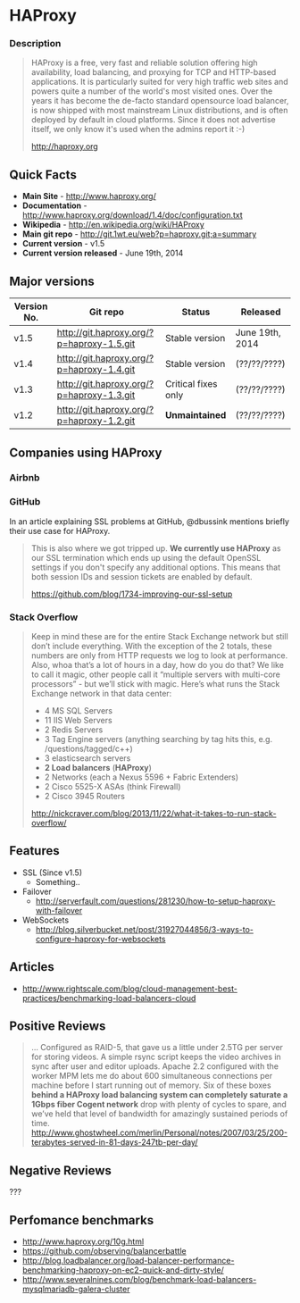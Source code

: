 # HAProxy

### Description
> HAProxy is a free, very fast and reliable solution offering high availability, load balancing, and proxying for TCP and HTTP-based applications. It is particularly suited for very high traffic web sites and powers quite a number of the world's most visited ones. Over the years it has become the de-facto standard opensource load balancer, is now shipped with most mainstream Linux distributions, and is often deployed by default in cloud platforms. Since it does not advertise itself, we only know it's used when the admins report it :-)
>
> http://haproxy.org

## Quick Facts

* **Main Site** - http://www.haproxy.org/
* **Documentation** - http://www.haproxy.org/download/1.4/doc/configuration.txt
* **Wikipedia** - http://en.wikipedia.org/wiki/HAProxy
* **Main git repo** - http://git.1wt.eu/web?p=haproxy.git;a=summary
* **Current version** - v1.5
* **Current version released** - June 19th, 2014

## Major versions
| Version No. | Git repo | Status | Released | 
|---|---|---|---|
| v1.5 | http://git.haproxy.org/?p=haproxy-1.5.git | Stable version | June 19th, 2014 |
| v1.4 | http://git.haproxy.org/?p=haproxy-1.4.git | Stable version | (??/??/????) | 
| v1.3 | http://git.haproxy.org/?p=haproxy-1.3.git | Critical fixes only | (??/??/????) |
| v1.2 | http://git.haproxy.org/?p=haproxy-1.2.git | **Unmaintained** | (??/??/????) |


## Companies using HAProxy

### Airbnb



### GitHub

In an article explaining SSL problems at GitHub, @dbussink mentions briefly their use case for HAProxy.

> This is also where we got tripped up. **We currently use HAProxy** as our SSL termination which ends up using the default OpenSSL settings if you don't specify any additional options. This means that both session IDs and session tickets are enabled by default.
>
> https://github.com/blog/1734-improving-our-ssl-setup


### Stack Overflow 
> Keep in mind these are for the entire Stack Exchange network but still don’t include everything. With the exception of the 2 totals, these numbers are only from HTTP requests we log to look at performance. Also, whoa that’s a lot of hours in a day, how do you do that? We like to call it magic, other people call it “multiple servers with multi-core processors” - but we’ll stick with magic. Here’s what runs the Stack Exchange network in that data center:
>
> * 4 MS SQL Servers
> * 11 IIS Web Servers
> * 2 Redis Servers
> * 3 Tag Engine servers (anything searching by tag hits this, e.g. /questions/tagged/c++)
> * 3 elasticsearch servers
> * **2 Load balancers** (**HAProxy**)
> * 2 Networks (each a Nexus 5596 + Fabric Extenders)
> * 2 Cisco 5525-X ASAs (think Firewall)
> * 2 Cisco 3945 Routers
>
> http://nickcraver.com/blog/2013/11/22/what-it-takes-to-run-stack-overflow/


## Features
* SSL (Since v1.5)
  - Something..
* Failover
  - http://serverfault.com/questions/281230/how-to-setup-haproxy-with-failover
* WebSockets
  - http://blog.silverbucket.net/post/31927044856/3-ways-to-configure-haproxy-for-websockets

## Articles
* http://www.rightscale.com/blog/cloud-management-best-practices/benchmarking-load-balancers-cloud

## Positive Reviews

> ... Configured as RAID-5, that gave us a little under 2.5TG per server for storing videos. A simple rsync script keeps the video archives in sync after user and editor uploads. Apache 2.2 configured with the worker MPM lets me do about 600 simultaneous connections per machine before I start running out of memory. Six of these boxes **behind a HAProxy load balancing system can completely saturate a 1Gbps fiber Cogent network** drop with plenty of cycles to spare, and we’ve held that level of bandwidth for amazingly sustained periods of time. 
> http://www.ghostwheel.com/merlin/Personal/notes/2007/03/25/200-terabytes-served-in-81-days-247tb-per-day/

## Negative Reviews

???

## Perfomance benchmarks
* http://www.haproxy.org/10g.html
* https://github.com/observing/balancerbattle
* http://blog.loadbalancer.org/load-balancer-performance-benchmarking-haproxy-on-ec2-quick-and-dirty-style/
* http://www.severalnines.com/blog/benchmark-load-balancers-mysqlmariadb-galera-cluster
